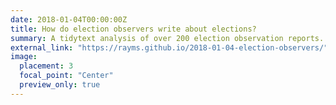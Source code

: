 ```yaml
---
date: 2018-01-04T00:00:00Z
title: How do election observers write about elections? 
summary: A tidytext analysis of over 200 election observation reports.
external_link: "https://rayms.github.io/2018-01-04-election-observers/"
image:
  placement: 3
  focal_point: "Center"
  preview_only: true
---
```

